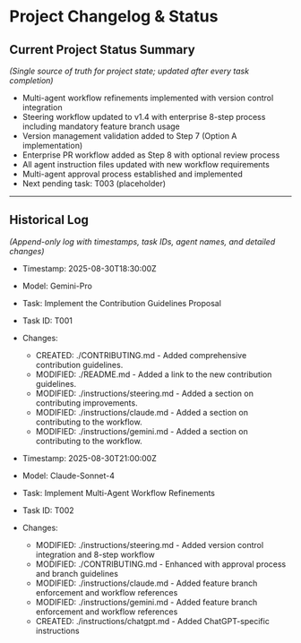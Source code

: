 # Project Changelog & Status

## Current Project Status Summary
*(Single source of truth for project state; updated after every task completion)*

- Multi-agent workflow refinements implemented with version control integration
- Steering workflow updated to v1.4 with enterprise 8-step process including mandatory feature branch usage
- Version management validation added to Step 7 (Option A implementation)
- Enterprise PR workflow added as Step 8 with optional review process
- All agent instruction files updated with new workflow requirements  
- Multi-agent approval process established and implemented
- Next pending task: T003 (placeholder)

---

## Historical Log
*(Append-only log with timestamps, task IDs, agent names, and detailed changes)*

- Timestamp: 2025-08-30T18:30:00Z
- Model: Gemini-Pro
- Task: Implement the Contribution Guidelines Proposal
- Task ID: T001
- Changes:
  - CREATED: ./CONTRIBUTING.md - Added comprehensive contribution guidelines.
  - MODIFIED: ./README.md - Added a link to the new contribution guidelines.
  - MODIFIED: ./instructions/steering.md - Added a section on contributing improvements.
  - MODIFIED: ./instructions/claude.md - Added a section on contributing to the workflow.
  - MODIFIED: ./instructions/gemini.md - Added a section on contributing to the workflow.

- Timestamp: 2025-08-30T21:00:00Z
- Model: Claude-Sonnet-4
- Task: Implement Multi-Agent Workflow Refinements
- Task ID: T002
- Changes:
  - MODIFIED: ./instructions/steering.md - Added version control integration and 8-step workflow
  - MODIFIED: ./CONTRIBUTING.md - Enhanced with approval process and branch guidelines
  - MODIFIED: ./instructions/claude.md - Added feature branch enforcement and workflow references
  - MODIFIED: ./instructions/gemini.md - Added feature branch enforcement and workflow references
  - CREATED: ./instructions/chatgpt.md - Added ChatGPT-specific instructions

